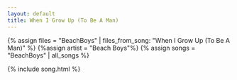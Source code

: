 ```yaml
---
layout: default
title: When I Grow Up (To Be A Man)
---
```


{% assign files = "BeachBoys" | files_from_song: "When I Grow Up (To Be A Man)" %}
{%assign artist = "Beach Boys"%}
{% assign songs = "BeachBoys" | all_songs %}

 
{% include song.html %}
